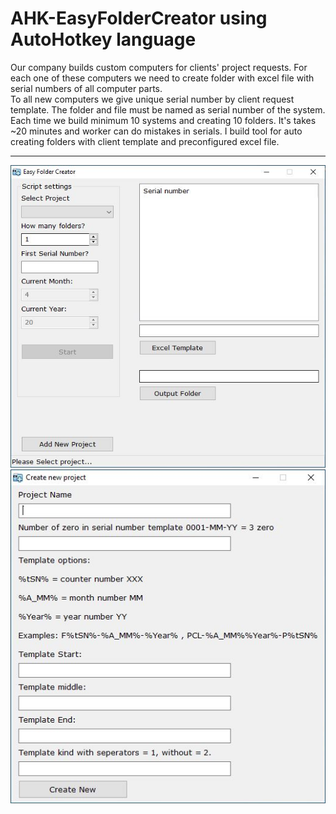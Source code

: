 # AHK-EasyFolderCreator using AutoHotkey language
Our company builds custom computers for clients' project requests. For each one of these computers we need to create folder with excel file with serial numbers of all computer parts.<br>
To all new computers we give unique serial number by client request template. The folder and file must be named as serial number of the system.<br>
Each time we build minimum 10 systems and creating 10 folders. It's takes ~20 minutes and worker can do mistakes in serials. I build tool for auto creating folders with client template and preconfigured excel file.
<hr>
<img src="/readme_img/main.JPG" />
<img src="/readme_img/new_template.JPG" />
